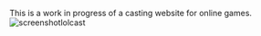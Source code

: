 This is a work in progress of a casting website for online games.
![screenshotlolcast](https://user-images.githubusercontent.com/68684729/186438945-d09b0d30-dee5-458f-bd34-fc4e6d61a8a0.png)
